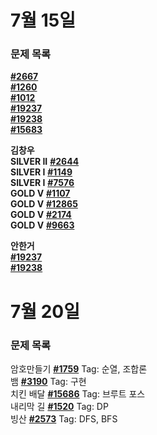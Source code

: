 # 7월 15일 
### 문제 목록

[**#2667**](https://www.acmicpc.net/problem/2667)  
[**#1260**](https://www.acmicpc.net/problem/1260)  
[**#1012**](https://www.acmicpc.net/problem/1012)   
[**#19237**](https://www.acmicpc.net/problem/19237)  
[**#19238**](https://www.acmicpc.net/problem/19238)  
[**#15683**](https://www.acmicpc.net/problem/15683)

**김창우**   
**SILVER II** [**#2644**](https://www.acmicpc.net/problem/2644)  
**SILVER I**  [**#1149**](https://www.acmicpc.net/problem/1149)  
**SILVER I**  [**#7576**](https://www.acmicpc.net/problem/7576)  
**GOLD V**    [**#1107**](https://www.acmicpc.net/problem/1107)  
**GOLD V**    [**#12865**](https://www.acmicpc.net/problem/12865)  
**GOLD V**    [**#2174**](https://www.acmicpc.net/problem/2174)  
**GOLD V**    [**#9663**](https://www.acmicpc.net/problem/9663)  

**안한거**   
[**#19237**](https://www.acmicpc.net/problem/19237)   
[**#19238**](https://www.acmicpc.net/problem/19238)   


# 7월 20일   
### 문제 목록

암호만들기 [**#1759**](https://www.acmicpc.net/problem/1759) Tag: 순열, 조합론   
뱀  [**#3190**](https://www.acmicpc.net/problem/3190) Tag: 구현   
치킨 배달  [**#15686**](https://www.acmicpc.net/problem/15686) Tag: 브루트 포스   
내리막 길 [**#1520**](https://www.acmicpc.net/problem/1520) Tag: DP    
빙산 [**#2573**](https://www.acmicpc.net/problem/2573) Tag: DFS, BFS   
